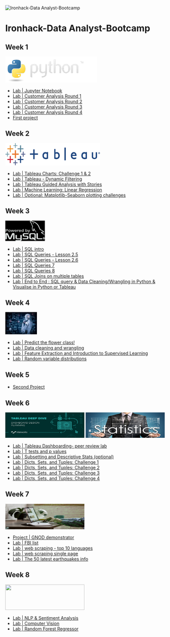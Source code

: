 

![Ironhack-Data Analyst-Bootcamp](https://user-images.githubusercontent.com/23629340/40541063-a07a0a8a-601a-11e8-91b5-2f13e4e6b441.png)

# Ironhack-Data Analyst-Bootcamp

## Week 1

![](images/python-logo.png)

* [Lab | Jupyter Notebook](https://github.com/antonio-datahack/labs-antonio/blob/main/Week1/day%201/lab_jupyter_notebook.ipynb)
* [Lab | Customer Analysis Round 1](https://github.com/antonio-datahack/labs-antonio/blob/main/Week1/day%202/lab-customer-analysis-round-1.ipynb)
* [Lab | Customer Analysis Round 2](https://github.com/antonio-datahack/labs-antonio/blob/main/Week1/day%203/lab_customer-analysis-round-2.ipynb)
* [Lab | Customer Analysis Round 3](https://github.com/antonio-datahack/labs-antonio/blob/main/Week1/day%204/lab_customer_analysis_round_3.ipynb)
* [Lab | Customer Analysis Round 4](https://github.com/antonio-datahack/labs-antonio/blob/main/Week1/day%205/lab_customer_analysis_round_4.ipynb)
* [First project](https://github.com/Alexandre-Sommerkamp/Data-job-posting-analysis)

## Week 2

<img src="images/tableau.png" width="300" height="70" />

* [Lab | Tableau Charts: Challenge 1 & 2](https://public.tableau.com/profile/antonio.saleme#!/vizhome/ironhackfirstdaytableau/Challenge1_1)
* [Lab | Tableau - Dynamic Filtering](https://public.tableau.com/profile/antonio.saleme#!/vizhome/Challenge3_1_16173153504630/Challenge3_1)
* [Lab | Tableau Guided Analysis with Stories](https://public.tableau.com/profile/antonio.saleme#!/vizhome/LabTableauGuidedAnalysiswithStories/Story1)
* [Lab | Machine Learning: Linear Regression](https://github.com/antonio-datahack/labs-antonio/blob/main/Week2/day%205/ML_linear_regression.ipynb)
* [Lab | Optional: Matplotlib-Seaborn plotting challenges](https://github.com/antonio-datahack/labs-antonio/blob/main/Week2/day%202/Matplotlib-seaborn%20plotting%20challenges.ipynb)

## Week 3

![](images/mysql-logo.png)

* [Lab | SQL intro](https://github.com/antonio-datahack/labs-antonio/blob/main/Week3/day%201/Lab_sql_Intro.sql)
* [Lab | SQL Queries - Lesson 2.5](https://github.com/antonio-datahack/labs-antonio/blob/main/Week3/day%202/Lab_sql_2.5.sql)
* [Lab | SQL Queries - Lesson 2.6](https://github.com/antonio-datahack/labs-antonio/blob/main/Week3/day%202/Lab_sql_2.6.sql)
* [Lab | SQL Queries 7](https://github.com/antonio-datahack/labs-antonio/blob/main/Week3/day%203/Lab_sql_queries_7.sql)
* [Lab | SQL Queries 8](https://github.com/antonio-datahack/labs-antonio/blob/main/Week3/day%203/Lab_sql_queries_8.sql)
* [Lab | SQL Joins on multiple tables](https://github.com/antonio-datahack/labs-antonio/blob/main/Week3/day%204/Lab_sql_joins.sql)
* [Lab | End to End : SQL query & Data Cleaning/Wrangling in Python & Visualise in Python or Tableau](https://github.com/antonio-datahack/labs-antonio/blob/main/Week3/day%205/SQLtoPythonViz.ipynb)


## Week 4

<img src="images/machine-learning-2.jpg_fit=scale" width="100" height="70" />

* [Lab | Predict the flower class!](https://github.com/antonio-datahack/labs-antonio/blob/main/Week4/day%202/Predict%20the%20flower%20class.ipynb)
* [Lab | Data cleaning and wrangling](https://github.com/antonio-datahack/labs-antonio/blob/main/Week4/day%203/Data%20cleaning%20and%20wrangling.ipynb)
* [Lab | Feature Extraction and Introduction to Supervised Learning](https://github.com/antonio-datahack/labs-antonio/blob/main/Week4/day%204/main_Pandas.ipynb)
* [Lab | Random variable distributions](https://github.com/antonio-datahack/labs-antonio/blob/main/Week4/day%205/Lab%20%7C%20Random%20variable%20distributions.ipynb)

## Week 5

* [Second Project](https://github.com/marimor62/Midtermproject-Housing)

## Week 6

<img src="images/tableau2.png" width="250" height="80" /> <img src="images/statistics.jpeg" width="250" height="80" /> 

* [Lab | Tableau Dashboarding- peer review lab](https://public.tableau.com/profile/antonio.saleme#!/vizhome/dashboardpractice_16195553517610/Dashboard4)
* [Lab | T tests and p values](https://github.com/antonio-datahack/labs-antonio/blob/main/week6/day%204/T%20tests%20and%20p%20values/lab%20%7C%20T%20tests%20and%20p%20values.ipynb)
* [Lab | Subsetting and Descriptive Stats (optional)](https://github.com/antonio-datahack/labs-antonio/blob/main/week6/day%204/Subsetting%20and%20Descriptive%20Stats/main.ipynb)
* [Lab | Dicts, Sets, and Tuples: Challenge 1](https://github.com/antonio-datahack/labs-antonio/blob/main/week6/day5/challenge-1.ipynb)
* [Lab | Dicts, Sets, and Tuples: Challenge 2](https://github.com/antonio-datahack/labs-antonio/blob/main/week6/day5/challenge-2.ipynb)
* [Lab | Dicts, Sets, and Tuples: Challenge 3](https://github.com/antonio-datahack/labs-antonio/blob/main/week6/day5/challenge-3.ipynb)
* [Lab | Dicts, Sets, and Tuples: Challenge 4](https://github.com/antonio-datahack/labs-antonio/blob/main/week6/day5/challenge-4.ipynb)

## Week 7

<img src="images/webscraping.jpeg" width="250" height="80" /> 

* [Project | GNOD demonstrator](https://github.com/Tognolia/GNOD-music-demonstrators)
* [Lab | FBI list](https://github.com/antonio-datahack/labs-antonio/blob/main/week7/Lab%20%7C%20FBI%20list.ipynb)
* [Lab | web scraping - top 10 languages](https://github.com/antonio-datahack/labs-antonio/blob/main/week7/Lab%20%7C%20web%20scraping%20-%20%20top%2010%20languages.ipynb)
* [Lab | web scraping single page](https://github.com/antonio-datahack/labs-antonio/blob/main/week7/Lab%20%7C%20web%20scraping%20single%20page.ipynb)
* [Lab | The 50 latest earthquakes info](https://github.com/antonio-datahack/labs-antonio/blob/main/week7/Lab%20%7C%20web%20scraping%20%7C%20the%2050%20latest%20earthquakes%20info.ipynb)

## Week 8

<img src="https://github.com/antonio-datahack/labs-antonio/blob/main/images/nlp.png" width="250" height="80" /> 

* [Lab | NLP & Sentiment Analysis](https://github.com/antonio-datahack/labs-antonio/blob/main/week8/day1/Lab%20%7C%20NLP.ipynb)
* [Lab | Computer Vision](https://github.com/antonio-datahack/labs-antonio/blob/main/week8/day2/Lab%20%7C%20Computer%20Vision.ipynb)
* [Lab | Random Forest Regressor](https://github.com/antonio-datahack/labs-antonio/blob/main/week8/day3/Lab%20%7C%20random%20forest%20regressor.ipynb)






